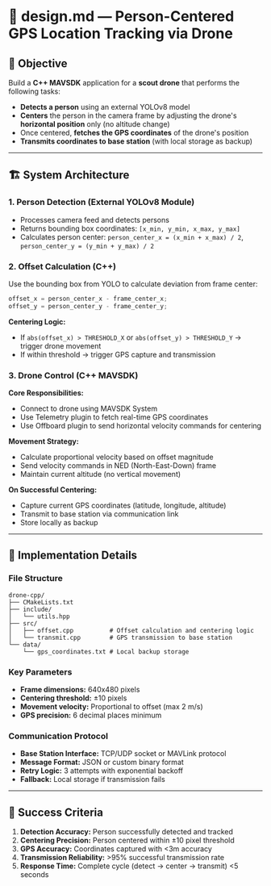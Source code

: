 # 📄 design.md — Person-Centered GPS Location Tracking via Drone

## 🧠 Objective

Build a **C++ MAVSDK** application for a **scout drone** that performs the following tasks:

- **Detects a person** using an external YOLOv8 model
- **Centers** the person in the camera frame by adjusting the drone's **horizontal position** only (no altitude change)
- Once centered, **fetches the GPS coordinates** of the drone's position
- **Transmits coordinates to base station** (with local storage as backup)

---

## 🏗️ System Architecture

### 1. Person Detection (External YOLOv8 Module)
- Processes camera feed and detects persons
- Returns bounding box coordinates: `[x_min, y_min, x_max, y_max]`
- Calculates person center: `person_center_x = (x_min + x_max) / 2`, `person_center_y = (y_min + y_max) / 2`

### 2. Offset Calculation (C++)
Use the bounding box from YOLO to calculate deviation from frame center:

```cpp
offset_x = person_center_x - frame_center_x;
offset_y = person_center_y - frame_center_y;
```

**Centering Logic:**
- If `abs(offset_x) > THRESHOLD_X` or `abs(offset_y) > THRESHOLD_Y` → trigger drone movement
- If within threshold → trigger GPS capture and transmission

### 3. Drone Control (C++ MAVSDK)

**Core Responsibilities:**
- Connect to drone using MAVSDK System
- Use Telemetry plugin to fetch real-time GPS coordinates
- Use Offboard plugin to send horizontal velocity commands for centering

**Movement Strategy:**
- Calculate proportional velocity based on offset magnitude
- Send velocity commands in NED (North-East-Down) frame
- Maintain current altitude (no vertical movement)

**On Successful Centering:**
- Capture current GPS coordinates (latitude, longitude, altitude)
- Transmit to base station via communication link
- Store locally as backup

---

## 🔧 Implementation Details

### File Structure
```
drone-cpp/
├── CMakeLists.txt
├── include/
│   └── utils.hpp
├── src/
│   ├── offset.cpp          # Offset calculation and centering logic
│   └── transmit.cpp        # GPS transmission to base station
└── data/
    └── gps_coordinates.txt # Local backup storage
```

### Key Parameters
- **Frame dimensions:** 640x480 pixels
- **Centering threshold:** ±10 pixels
- **Movement velocity:** Proportional to offset (max 2 m/s)
- **GPS precision:** 6 decimal places minimum

### Communication Protocol
- **Base Station Interface:** TCP/UDP socket or MAVLink protocol
- **Message Format:** JSON or custom binary format
- **Retry Logic:** 3 attempts with exponential backoff
- **Fallback:** Local storage if transmission fails

---

## 🎯 Success Criteria

1. **Detection Accuracy:** Person successfully detected and tracked
2. **Centering Precision:** Person centered within ±10 pixel threshold
3. **GPS Accuracy:** Coordinates captured with <3m accuracy
4. **Transmission Reliability:** >95% successful transmission rate
5. **Response Time:** Complete cycle (detect → center → transmit) <5 seconds

